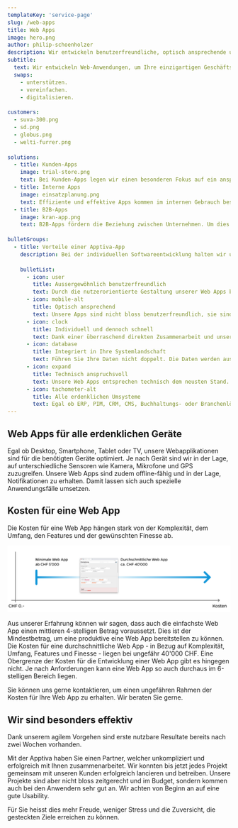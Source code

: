 ```yaml
---
templateKey: 'service-page'
slug: /web-apps
title: Web Apps
image: hero.png
author: philip-schoenholzer
description: Wir entwickeln benutzer­freundliche, optisch ansprechende und technisch anspruchsvolle Webapplikationen um Ihre einzigartigen Geschäftsprozesse abzubilden.
subtitle:
  text: Wir entwickeln Web-Anwendungen, um Ihre einzigartigen Geschäftsprozesse zu
  swaps:
    - unterstützen.
    - vereinfachen.
    - digitalisieren.

customers:
  - suva-300.png
  - sd.png
  - globus.png
  - welti-furrer.png

solutions:
  - title: Kunden-Apps
    image: trial-store.png
    text: Bei Kunden-Apps legen wir einen besonderen Fokus auf ein ansprechendes Design und einfache Bedienung. So steht einem guten Kundenerlebnis nichts im Weg.
  - title: Interne Apps
    image: einsatzplanung.png
    text: Effiziente und effektive Apps kommen im internen Gebrauch besonders gut an. Entsprechend legen wir den Fokus auf die Unterstützung des Anwenders, ohne ihm im Weg zu stehen.
  - title: B2B-Apps
    image: kran-app.png
    text: B2B-Apps fördern die Beziehung zwischen Unternehmen. Um dies optimal zu unterstützen, digitalisieren wir die entsprechenden Unternehmensprozesse einfach und verständlich.

bulletGroups:
  - title: Vorteile einer Apptiva-App
    description: Bei der individuellen Softwareentwicklung halten wir uns an das <a href="http://www.lean-enterprise-app.com/">Manifest der Lean Enterprise App</a>.

    bulletList:
      - icon: user
        title: Ausser­gewöhnlich benutzer­freundlich
        text: Durch die nutzerorientierte Gestaltung unserer Web Apps befinden sich die Anwender im Zentrum. Sie erhalten eine Lösung die verständlich, einfach und schnell zu bedienen ist.
      - icon: mobile-alt
        title: Optisch ansprechend
        text: Unsere Apps sind nicht bloss benutzerfreundlich, sie sind auch optisch ansprechend.
      - icon: clock
        title: Individuell und dennoch schnell
        text: Dank einer überraschend direkten Zusammenarbeit und unserem agilen Vorgehen sind bereits nach wenigen Tagen die ersten Ergebnisse im Einsatz.
      - icon: database
        title: Integriert in Ihre System­landschaft
        text: Führen Sie Ihre Daten nicht doppelt. Die Daten werden aus bestehenden Systemen bezogen und die Resultate zurückgeschrieben.
      - icon: expand
        title: Technisch anspruchsvoll
        text: Unsere Web Apps entsprechen technisch dem neusten Stand. Unsere Software-Ingenieure können auch komplexe Anforderungen erfolgreich und hochwertig umsetzen.
      - icon: tachometer-alt
        title: Alle erdenklichen Umsysteme
        text: Egal ob ERP, PIM, CRM, CMS, Buchhaltungs- oder Branchenlösung, wir integrieren technisch anspruchsvolle Umsysteme souverän.
---
```


## Web Apps für alle erdenklichen Geräte

Egal ob Desktop, Smartphone, Tablet oder TV, unsere Webapplikationen sind für die benötigten Geräte optimiert. Je nach Gerät sind wir in der Lage, auf unterschiedliche Sensoren wie Kamera, Mikrofone und GPS zuzugreifen. Unsere Web Apps sind zudem offline-fähig und in der Lage, Notifikationen zu erhalten. Damit lassen sich auch spezielle Anwendungsfälle umsetzen.

## Kosten für eine Web App

Die Kosten für eine Web App hängen stark von der Komplexität, dem Umfang, den Features und der gewünschten Finesse ab.

![Kosten für eine Web App](kosten-web-app.png)

Aus unserer Erfahrung können wir sagen, dass auch die einfachste Web App einen mittleren 4-stelligen Betrag voraussetzt. Dies ist der Mindestbetrag, um eine produktive eine Web App bereitstellen zu können. Die Kosten für eine durchschnittliche Web App - in Bezug auf Komplexität, Umfang, Features und Finesse - liegen bei ungefähr 40'000 CHF. Eine Obergrenze der Kosten für die Entwicklung einer Web App gibt es hingegen nicht. Je nach Anforderungen kann eine Web App so auch durchaus im 6-stelligen Bereich liegen.

Sie können uns gerne kontaktieren, um einen ungefähren Rahmen der Kosten für Ihre Web App zu erhalten. Wir beraten Sie gerne.

## Wir sind besonders effektiv

Dank unserem agilem Vorgehen sind erste nutzbare Resultate bereits nach zwei Wochen vorhanden.

Mit der Apptiva haben Sie einen Partner, welcher unkompliziert und erfolgreich mit Ihnen zusammenarbeitet. Wir konnten bis jetzt jedes Projekt gemeinsam mit unseren Kunden erfolgreich lancieren und betreiben. Unsere Projekte sind aber nicht bloss zeitgerecht und im Budget, sondern kommen auch bei den Anwendern sehr gut an. Wir achten von Beginn an auf eine gute Usability.

Für Sie heisst dies mehr Freude, weniger Stress und die Zuversicht, die gesteckten Ziele erreichen zu können.
